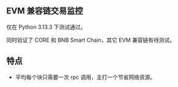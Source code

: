 ## EVM 兼容链交易监控


仅在 Python 3.13.3 下测试通过。

同时验证了 CORE 和 BNB Smart Chain，其它 EVM 兼容链有待测试。

## 特点

- 平均每个块只需要一次 rpc 调用，主打一个节省网络资源。

